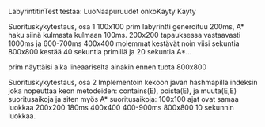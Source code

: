 LabyrintitinTest testaa:
LuoNaapuruudet
onkoKayty
Kayty

Suorituskykytestaus, osa 1
100x100 prim labyrintti generoituu 200ms, A* haku siinä kulmasta kulmaan 100ms.
200x200 tapauksessa vastaavasti 1000ms ja 600-700ms
400x400 molemmat kestävät noin viisi sekuntia
800x800 kestää 40 sekuntia primillä ja 20 sekuntia A*...

prim näyttäisi aika lineaariselta ainakin ennen tuota 800x800

Suorituskykytestaus, osa 2
Implementoin kekoon javan hashmapilla indeksin joka nopeuttaa keon metodeiden: contains(E), poista(E), ja muuta(E,E) suoritusaikoja ja siten myös A* suoritusaikoja:
100x100 ajat ovat samaa luokkaa
200x200 180ms
400x400 400-900ms
800x800 10 sekunnin luokkaa.